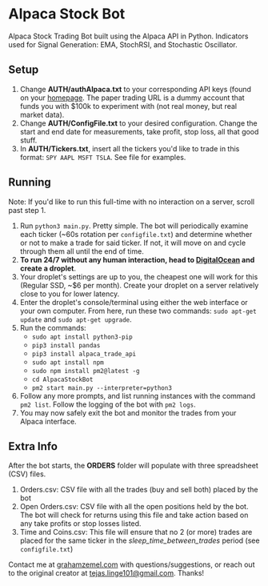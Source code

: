 # Alpaca Stock Bot
Alpaca Stock Trading Bot built using the Alpaca API in Python. Indicators used for Signal Generation: EMA, StochRSI, and Stochastic Oscillator.
## Setup

1. Change **AUTH/authAlpaca.txt** to your corresponding API keys (found on your [homepage](https://app.alpaca.markets/). The paper trading URL is a dummy account that funds you with $100k to experiment with (not real money, but real market data). 
2. Change **AUTH/ConfigFile.txt** to your desired configuration. Change the start and end date for measurements, take profit, stop loss, all that good stuff. 
3. In **AUTH/Tickers.txt**, insert all the tickers you'd like to trade in this format: `SPY AAPL MSFT TSLA`. See file for examples.

## Running
Note: If you'd like to run this full-time with no interaction on a server, scroll past step 1. 

1. Run `python3 main.py`. Pretty simple. The bot will periodically examine each ticker (~60s rotation per `configfile.txt`) and determine whether or not to make a trade for said ticker. If not, it will move on and cycle through them all until the end of time.
2. **To run 24/7 without any human interaction, head to [DigitalOcean](https://cloud.digitalocean.com) and create a droplet**. 
3. Your droplet's settings are up to you, the cheapest one will work for this (Regular SSD, ~$6 per month). Create your droplet on a server relatively close to you for lower latency.
4. Enter the droplet's console/terminal using either the web interface or your own computer. From here, run these two commands: `sudo apt-get update` and `sudo apt-get upgrade`.
5. Run the commands: 
    * `sudo apt install python3-pip` 
    * `pip3 install pandas`
    * `pip3 install alpaca_trade_api`
    * `sudo apt install npm`
    * `sudo npm install pm2@latest -g`
    * `cd AlpacaStockBot`
    * `pm2 start main.py --interpreter=python3`
6. Follow any more prompts, and list running instances with the command `pm2 list`. Follow the logging of the bot with `pm2 logs`. 
7. You may now safely exit the bot and monitor the trades from your Alpaca interface.

## Extra Info
After the bot starts, the **ORDERS** folder will populate with three spreadsheet (CSV) files.
1. Orders.csv: CSV file with all the trades (buy and sell both) placed by the bot
2. Open Orders.csv: CSV file with all the open positions held by the bot. The bot will check for returns using this file and take action based on any take profits or stop losses listed.
3. Time and Coins.csv: This file will ensure that no 2 (or more) trades are placed for the same ticker in the _sleep_time_between_trades_ period (see `configfile.txt`)

Contact me at [grahamzemel.com](https://grahamzemel.com/contact) with questions/suggestions, or reach out to the original creator at tejas.linge101@gmail.com. Thanks!
